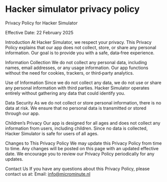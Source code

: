 # Hacker simulator privacy policy

Privacy Policy for Hacker Simulator

Effective Date: 22 February 2025

Introduction At Hacker Simulator, we respect your privacy. This Privacy Policy explains that our app does not collect, store, or share any personal information. Our goal is to provide you with a safe, data‑free experience.

Information Collection We do not collect any personal data, including names, email addresses, or any usage information. Our app functions without the need for cookies, trackers, or third‑party analytics.

Use of Information Since we do not collect any data, we do not use or share any personal information with third parties. Hacker Simulator operates entirely without gathering any data that could identify you.

Data Security As we do not collect or store personal information, there is no data at risk. We ensure that no personal data is transmitted or stored through our app.

Children’s Privacy Our app is designed for all ages and does not collect any information from users, including children. Since no data is collected, Hacker Simulator is safe for users of all ages.

Changes to This Privacy Policy We may update this Privacy Policy from time to time. Any changes will be posted on this page with an updated effective date. We encourage you to review our Privacy Policy periodically for any updates.

Contact Us If you have any questions about this Privacy Policy, please contact us at: Email: info@microminute.nl
